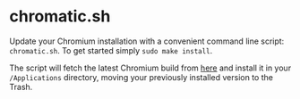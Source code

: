 chromatic.sh
===

Update your Chromium installation with a convenient command line script: `chromatic.sh`. To get started simply `sudo make install`.

The script will fetch the latest Chromium build from [here](http://commondatastorage.googleapis.com/chromium-browser-snapshots/index.html?path=Mac/) and install it in your `/Applications` directory, moving your previously installed version to the Trash.
